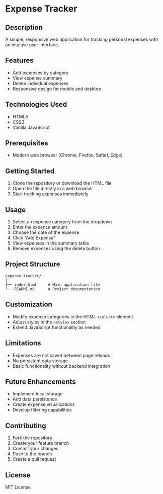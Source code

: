 # Expense Tracker

## Description

A simple, responsive web application for tracking personal expenses with an intuitive user interface.

## Features

- Add expenses by category
- View expense summary
- Delete individual expenses
- Responsive design for mobile and desktop

## Technologies Used

- HTML5
- CSS3
- Vanilla JavaScript

## Prerequisites

- Modern web browser (Chrome, Firefox, Safari, Edge)

## Getting Started

1. Clone the repository or download the HTML file
2. Open the file directly in a web browser
3. Start tracking expenses immediately

## Usage

1. Select an expense category from the dropdown
2. Enter the expense amount
3. Choose the date of the expense
4. Click "Add Expense"
5. View expenses in the summary table
6. Remove expenses using the delete button

## Project Structure

```
expense-tracker/
│
├── index.html     # Main application file
└── README.md      # Project documentation
```

## Customization

- Modify expense categories in the HTML `<select>` element
- Adjust styles in the `<style>` section
- Extend JavaScript functionality as needed

## Limitations

- Expenses are not saved between page reloads
- No persistent data storage
- Basic functionality without backend integration

## Future Enhancements

- Implement local storage
- Add data persistence
- Create expense visualizations
- Develop filtering capabilities

## Contributing

1. Fork the repository
2. Create your feature branch
3. Commit your changes
4. Push to the branch
5. Create a pull request

## License

MIT License
